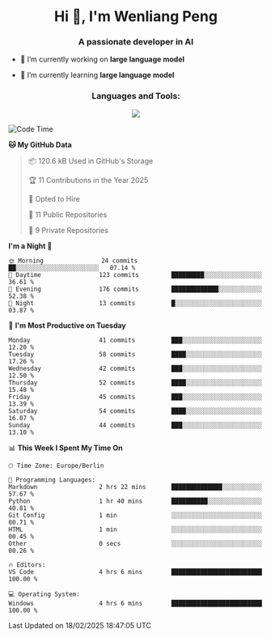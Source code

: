 <h1 align="center">Hi 👋, I'm Wenliang Peng</h1>
<h3 align="center">A passionate developer in AI</h3>

- 🔭 I’m currently working on **large language model**

- 🌱 I’m currently learning **large language model**

<!-- <h3 align="left">Connect with me:</h3> -->
<!-- <p align="left">
</p> -->

<h3 align="center">Languages and Tools:</h3>
<p align="center">
  <a href="https://skillicons.dev">
    <img src="https://skillicons.dev/icons?i=cpp,ros,docker,azure,git,linux,py,pytorch,cmake,githubactions,powershell,md&perline=6" />
  </a>
</p>


<!-- <p><img align="center" src="https://github-readme-stats.vercel.app/api/top-langs?username=bpwl0121&show_icons=true&locale=en&layout=compact" alt="bpwl0121" /></p> -->

<!-- <p><img align="center" src="https://github-readme-streak-stats.herokuapp.com/?user=bpwl0121&" alt="bpwl0121" /></p> -->

<!--START_SECTION:waka-->
![Code Time](http://img.shields.io/badge/Code%20Time-168%20hrs%207%20mins-blue)

**🐱 My GitHub Data** 

> 📦 120.6 kB Used in GitHub's Storage 
 > 
> 🏆 11 Contributions in the Year 2025
 > 
> 💼 Opted to Hire
 > 
> 📜 11 Public Repositories 
 > 
> 🔑 9 Private Repositories 
 > 
**I'm a Night 🦉** 

```text
🌞 Morning                24 commits          ██░░░░░░░░░░░░░░░░░░░░░░░   07.14 % 
🌆 Daytime                123 commits         █████████░░░░░░░░░░░░░░░░   36.61 % 
🌃 Evening                176 commits         █████████████░░░░░░░░░░░░   52.38 % 
🌙 Night                  13 commits          █░░░░░░░░░░░░░░░░░░░░░░░░   03.87 % 
```
📅 **I'm Most Productive on Tuesday** 

```text
Monday                   41 commits          ███░░░░░░░░░░░░░░░░░░░░░░   12.20 % 
Tuesday                  58 commits          ████░░░░░░░░░░░░░░░░░░░░░   17.26 % 
Wednesday                42 commits          ███░░░░░░░░░░░░░░░░░░░░░░   12.50 % 
Thursday                 52 commits          ████░░░░░░░░░░░░░░░░░░░░░   15.48 % 
Friday                   45 commits          ███░░░░░░░░░░░░░░░░░░░░░░   13.39 % 
Saturday                 54 commits          ████░░░░░░░░░░░░░░░░░░░░░   16.07 % 
Sunday                   44 commits          ███░░░░░░░░░░░░░░░░░░░░░░   13.10 % 
```


📊 **This Week I Spent My Time On** 

```text
🕑︎ Time Zone: Europe/Berlin

💬 Programming Languages: 
Markdown                 2 hrs 22 mins       ██████████████░░░░░░░░░░░   57.67 % 
Python                   1 hr 40 mins        ██████████░░░░░░░░░░░░░░░   40.81 % 
Git Config               1 min               ░░░░░░░░░░░░░░░░░░░░░░░░░   00.71 % 
HTML                     1 min               ░░░░░░░░░░░░░░░░░░░░░░░░░   00.45 % 
Other                    0 secs              ░░░░░░░░░░░░░░░░░░░░░░░░░   00.26 % 

🔥 Editors: 
VS Code                  4 hrs 6 mins        █████████████████████████   100.00 % 

💻 Operating System: 
Windows                  4 hrs 6 mins        █████████████████████████   100.00 % 
```


 Last Updated on 18/02/2025 18:47:05 UTC
<!--END_SECTION:waka-->
